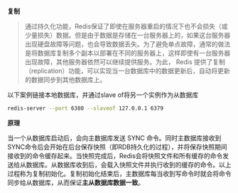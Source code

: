 **复制**
>通过持久化功能，Redis保证了即使在服务器重启的情况下也不会损失（或少量损失）数据。但是由于数据是存储在一台服务器上的，如果这台服务器出现硬盘故障等问题，也会导致数据丢失。为了避免单点故障，通常的做法是将数据库复制多个副本以部署在不同的服务器上，这样即使有一台服务器出现故障，其他服务器依然可以继续提供服务。为此， Redis 提供了复制（replication）功能，可以实现当一台数据库中的数据更新后，自动将更新的数据同步到其他数据库上。

以下案例链接本地数据库，并通过slave of将另一个实例作为从数据库
```bash
redis-server --port 6380 --slaveof 127.0.0.1 6379
```

**原理**

当一个从数据库启动后，会向主数据库发送 SYNC 命令。同时主数据库接收到 SYNC命令后会开始在后台保存快照（即RDB持久化的过程），并将保存快照期间接收到的命令缓存起来。当快照完成后，Redis会将快照文件和所有缓存的命令发送给从数据库。从数据库收到后，会载入快照文件并执行收到的缓存的命令。以上过程称为复制初始化。复制初始化结束后，主数据库每当收到写命令时就会将命令同步给从数据库，从而保证**主从数据库数据一致**。
